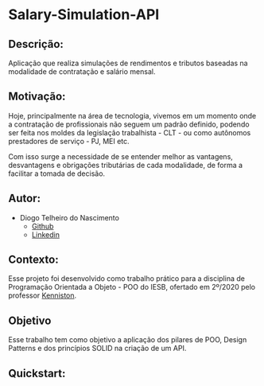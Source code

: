 # Salary-Simulation-API

## Descrição:
Aplicação que realiza simulações de rendimentos e tributos baseadas
 na modalidade de contratação e salário mensal.

## Motivação:
Hoje, principalmente na área de tecnologia, vivemos em um momento onde
a contratação de profissionais não seguem um padrão definido, podendo
ser feita nos moldes da legislação trabalhista - CLT - ou como autônomos
prestadores de serviço - PJ, MEI etc.

Com isso surge a necessidade de se entender melhor as vantagens,
desvantagens e obrigações tributárias de cada modalidade, de forma a 
facilitar a tomada de decisão.   
 
## Autor:
- Diogo Telheiro do Nascimento
    - [Github](https://github.com/Diogo364)
    - [Linkedin](https://www.linkedin.com/in/diogo-telheiro-do-nascimento-95384a104/)


## Contexto:
Esse projeto foi desenvolvido como trabalho prático para a disciplina 
de Programação Orientada a Objeto - POO do IESB, ofertado em 2º/2020 
pelo professor [Kenniston](https://github.com/kenniston).

## Objetivo
Esse trabalho tem como objetivo a aplicação dos pilares de POO, Design
Patterns e dos princípios SOLID na criação de um API.

## Quickstart:
